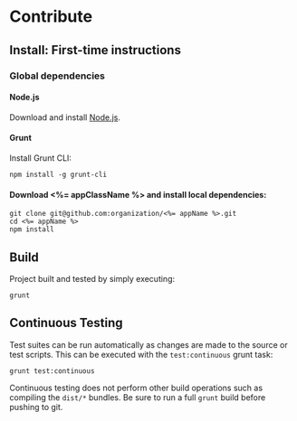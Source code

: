 
# Contribute

## Install: First-time instructions

### Global dependencies

#### Node.js

Download and install [Node.js](https://nodejs.org).

#### Grunt

Install Grunt CLI:

```
npm install -g grunt-cli
```

#### Download <%= appClassName %> and install local dependencies:

```
git clone git@github.com:organization/<%= appName %>.git
cd <%= appName %>
npm install
```

## Build

Project built and tested by simply executing:

```
grunt
```

## Continuous Testing

Test suites can be run automatically as changes are made to the source or test scripts. This can be executed with the `test:continuous` grunt task:

```
grunt test:continuous
```

Continuous testing does not perform other build operations such as compiling the `dist/*` bundles. Be sure to run a full `grunt` build before pushing to git.
